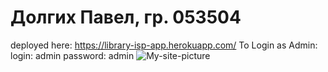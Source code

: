 # Долгих Павел, гр. 053504
deployed here: https://library-isp-app.herokuapp.com/
To Login as Admin:
login: admin
password: admin
![My-site-picture](https://user-images.githubusercontent.com/82807578/173189535-5f86ad54-a114-4f9c-a790-bfdec7f41b9b.png)

